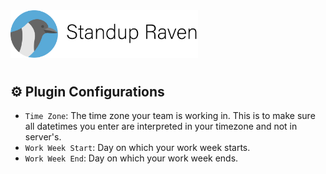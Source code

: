 <img src="assets/images/banner.png" width="300px">

#

## ⚙ Plugin Configurations

* `Time Zone`: The time zone your team is working in. This is to make sure all datetimes you enter are interpreted in your timezone and not in server's.
* `Work Week Start`: Day on which your work week starts.
* `Work Week End`: Day on which your work week ends.
